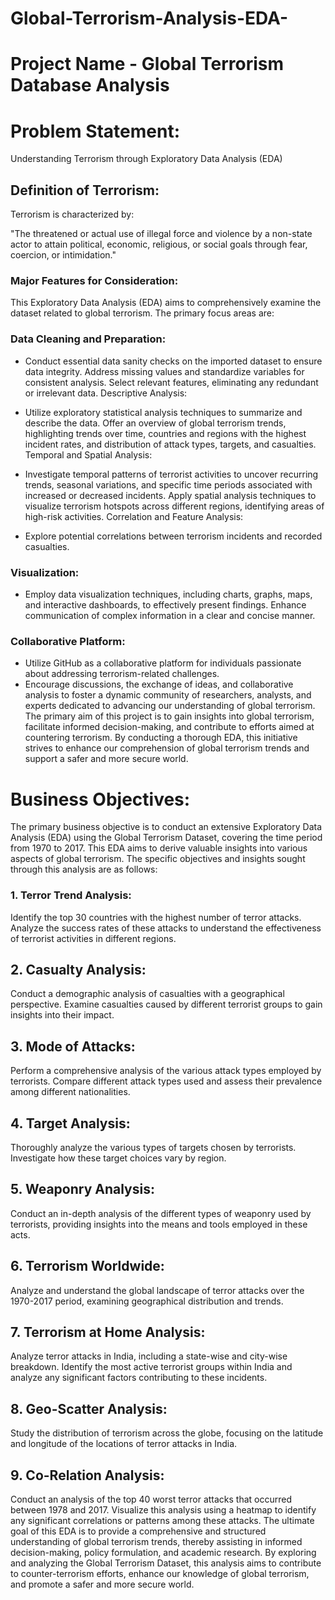 # Global-Terrorism-Analysis-EDA-
# Project Name - Global Terrorism Database Analysis
# Problem Statement:

Understanding Terrorism through Exploratory Data Analysis (EDA)

## Definition of Terrorism:

Terrorism is characterized by:

"The threatened or actual use of illegal force and violence by a non-state actor to attain political, economic, religious, or social goals through fear, coercion, or intimidation."

### Major Features for Consideration:

This Exploratory Data Analysis (EDA) aims to comprehensively examine the dataset related to global terrorism. The primary focus areas are:

### Data Cleaning and Preparation:

* Conduct essential data sanity checks on the imported dataset to ensure data integrity.
Address missing values and standardize variables for consistent analysis.
Select relevant features, eliminating any redundant or irrelevant data.
Descriptive Analysis:

* Utilize exploratory statistical analysis techniques to summarize and describe the data.
Offer an overview of global terrorism trends, highlighting trends over time, countries and regions with the highest incident rates, and distribution of attack types, targets, and casualties.
Temporal and Spatial Analysis:

* Investigate temporal patterns of terrorist activities to uncover recurring trends, seasonal variations, and specific time periods associated with increased or decreased incidents.
Apply spatial analysis techniques to visualize terrorism hotspots across different regions, identifying areas of high-risk activities.
Correlation and Feature Analysis:

* Explore potential correlations between terrorism incidents and recorded casualties.
### Visualization:

* Employ data visualization techniques, including charts, graphs, maps, and interactive dashboards, to effectively present findings.
Enhance communication of complex information in a clear and concise manner.
### Collaborative Platform:

* Utilize GitHub as a collaborative platform for individuals passionate about addressing terrorism-related challenges.
* Encourage discussions, the exchange of ideas, and collaborative analysis to foster a dynamic community of researchers, analysts, and experts dedicated to advancing our understanding of global terrorism.
The primary aim of this project is to gain insights into global terrorism, facilitate informed decision-making, and contribute to efforts aimed at countering terrorism. By conducting a thorough EDA, this initiative strives to enhance our comprehension of global terrorism trends and support a safer and more secure world.


# Business Objectives:
The primary business objective is to conduct an extensive Exploratory Data Analysis (EDA) using the Global Terrorism Dataset, covering the time period from 1970 to 2017. This EDA aims to derive valuable insights into various aspects of global terrorism. The specific objectives and insights sought through this analysis are as follows:

### 1. Terror Trend Analysis:
Identify the top 30 countries with the highest number of terror attacks. Analyze the success rates of these attacks to understand the effectiveness of terrorist activities in different regions.

## 2. Casualty Analysis:
Conduct a demographic analysis of casualties with a geographical perspective. Examine casualties caused by different terrorist groups to gain insights into their impact.

## 3. Mode of Attacks:
Perform a comprehensive analysis of the various attack types employed by terrorists. Compare different attack types used and assess their prevalence among different nationalities.

## 4. Target Analysis:
Thoroughly analyze the various types of targets chosen by terrorists. Investigate how these target choices vary by region.

## 5. Weaponry Analysis:
Conduct an in-depth analysis of the different types of weaponry used by terrorists, providing insights into the means and tools employed in these acts.

## 6. Terrorism Worldwide:
Analyze and understand the global landscape of terror attacks over the 1970-2017 period, examining geographical distribution and trends.

## 7. Terrorism at Home Analysis:
Analyze terror attacks in India, including a state-wise and city-wise breakdown. Identify the most active terrorist groups within India and analyze any significant factors contributing to these incidents.

## 8. Geo-Scatter Analysis:
Study the distribution of terrorism across the globe, focusing on the latitude and longitude of the locations of terror attacks in India.

## 9. Co-Relation Analysis:
Conduct an analysis of the top 40 worst terror attacks that occurred between 1978 and 2017. Visualize this analysis using a heatmap to identify any significant correlations or patterns among these attacks. The ultimate goal of this EDA is to provide a comprehensive and structured understanding of global terrorism trends, thereby assisting in informed decision-making, policy formulation, and academic research. By exploring and analyzing the Global Terrorism Dataset, this analysis aims to contribute to counter-terrorism efforts, enhance our knowledge of global terrorism, and promote a safer and more secure world.
